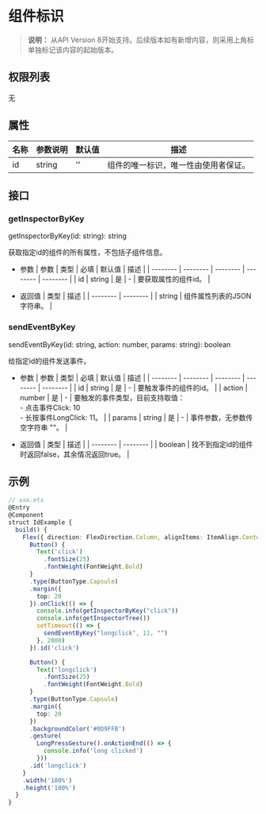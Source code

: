 # 组件标识

>  **说明：**
> 从API Version 8开始支持。后续版本如有新增内容，则采用上角标单独标记该内容的起始版本。


## 权限列表

无


## 属性

| 名称 | 参数说明 | 默认值 | 描述 | 
| -------- | -------- | -------- | -------- |
| id | string | '' | 组件的唯一标识，唯一性由使用者保证。 | 


## 接口


### getInspectorByKey

getInspectorByKey(id: string): string

获取指定id的组件的所有属性，不包括子组件信息。

- 参数
  | 参数 | 类型 | 必填 | 默认值 | 描述 | 
  | -------- | -------- | -------- | -------- | -------- |
  | id | string | 是 | - | 要获取属性的组件id。 | 

- 返回值
  | 类型 | 描述 | 
  | -------- | -------- |
  | string | 组件属性列表的JSON字符串。 | 


### sendEventByKey

sendEventByKey(id: string, action: number, params: string): boolean

给指定id的组件发送事件。

- 参数
  | 参数 | 类型 | 必填 | 默认值 | 描述 | 
  | -------- | -------- | -------- | -------- | -------- |
  | id | string | 是 | - | 要触发事件的组件的id。 | 
  | action | number | 是 | - | 要触发的事件类型，目前支持取值：<br/>-&nbsp;点击事件Click:&nbsp;10<br/>-&nbsp;长按事件LongClick:&nbsp;11。 | 
  | params | string | 是 | - | 事件参数，无参数传空字符串&nbsp;""。 | 

- 返回值
  | 类型 | 描述 | 
  | -------- | -------- |
  | boolean | 找不到指定id的组件时返回false，其余情况返回true。 | 


## 示例

```ts
// xxx.ets
@Entry
@Component
struct IdExample {
  build() {
    Flex({ direction: FlexDirection.Column, alignItems: ItemAlign.Center, justifyContent: FlexAlign.Center }) {
      Button() {
        Text('click')
          .fontSize(25)
          .fontWeight(FontWeight.Bold)
      }
      .type(ButtonType.Capsule)
      .margin({
        top: 20
      }).onClick(() => {
        console.info(getInspectorByKey("click"))
        console.info(getInspectorTree())
        setTimeout(() => {
          sendEventByKey("longclick", 11, "")
        }, 2000)
      }).id('click')

      Button() {
        Text('longclick')
          .fontSize(25)
          .fontWeight(FontWeight.Bold)
      }
      .type(ButtonType.Capsule)
      .margin({
        top: 20
      })
      .backgroundColor('#0D9FFB')
      .gesture(
        LongPressGesture().onActionEnd(() => {
          console.info('long clicked')
        }))
      .id('longclick')
    }
    .width('100%')
    .height('100%')
  }
}
```
